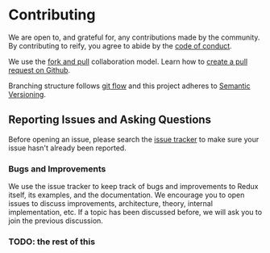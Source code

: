 # Contributing

We are open to, and grateful for, any contributions made by the community. By contributing to reify, you agree to abide by the [code of conduct](https://github.com/carlodicelico/reify/blob/master/CONDUCT.md).

We use the [fork and pull](https://help.github.com/articles/types-of-collaborative-development-models/#fork--pull) collaboration model. Learn how to [create a pull request on Github](https://help.github.com/articles/creating-a-pull-request/).

Branching structure follows [git flow](http://danielkummer.github.io/git-flow-cheatsheet/) and this project adheres to [Semantic Versioning](http://semver.org/).

## Reporting Issues and Asking Questions

Before opening an issue, please search the [issue tracker](https://github.com/carlodicelico/reify/issues) to make sure your issue hasn't already been reported.

### Bugs and Improvements

We use the issue tracker to keep track of bugs and improvements to Redux itself, its examples, and the documentation. We encourage you to open issues to discuss improvements, architecture, theory, internal implementation, etc. If a topic has been discussed before, we will ask you to join the previous discussion.

### TODO: the rest of this
